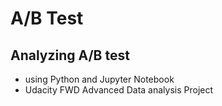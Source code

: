 # A/B Test
## Analyzing A/B test
- using Python and Jupyter Notebook 
- Udacity FWD Advanced Data analysis Project
